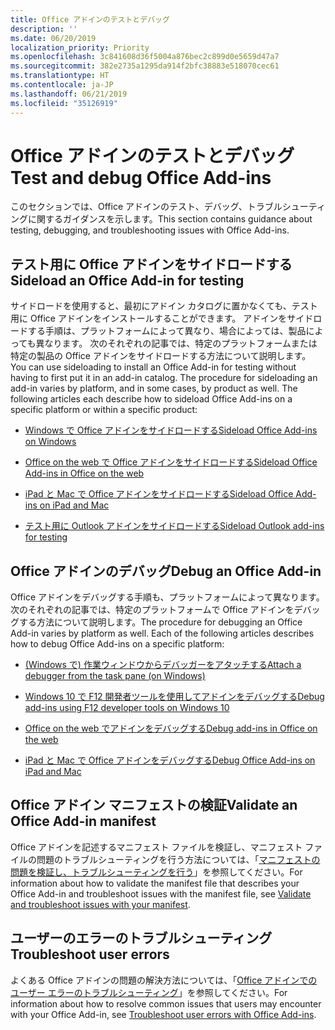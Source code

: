 ```yaml
---
title: Office アドインのテストとデバッグ
description: ''
ms.date: 06/20/2019
localization_priority: Priority
ms.openlocfilehash: 3c841608d36f5004a876bec2c899d0e5659d47a7
ms.sourcegitcommit: 382e2735a1295da914f2bfc38883e518070cec61
ms.translationtype: HT
ms.contentlocale: ja-JP
ms.lasthandoff: 06/21/2019
ms.locfileid: "35126919"
---
```

# <a name="test-and-debug-office-add-ins"></a><span data-ttu-id="a2d9c-102">Office アドインのテストとデバッグ</span><span class="sxs-lookup"><span data-stu-id="a2d9c-102">Test and debug Office Add-ins</span></span>

<span data-ttu-id="a2d9c-103">このセクションでは、Office アドインのテスト、デバッグ、トラブルシューティングに関するガイダンスを示します。</span><span class="sxs-lookup"><span data-stu-id="a2d9c-103">This section contains guidance about testing, debugging, and troubleshooting issues with Office Add-ins.</span></span>

## <a name="sideload-an-office-add-in-for-testing"></a><span data-ttu-id="a2d9c-104">テスト用に Office アドインをサイドロードする</span><span class="sxs-lookup"><span data-stu-id="a2d9c-104">Sideload an Office Add-in for testing</span></span>

<span data-ttu-id="a2d9c-p101">サイドロードを使用すると、最初にアドイン カタログに置かなくても、テスト用に Office アドインをインストールすることができます。 アドインをサイドロードする手順は、プラットフォームによって異なり、場合によっては、製品によっても異なります。 次のそれぞれの記事では、特定のプラットフォームまたは特定の製品の Office アドインをサイドロードする方法について説明します。</span><span class="sxs-lookup"><span data-stu-id="a2d9c-p101">You can use sideloading to install an Office Add-in for testing without having to first put it in an add-in catalog. The procedure for sideloading an add-in varies by platform, and in some cases, by product as well. The following articles each describe how to sideload Office Add-ins on a specific platform or within a specific product:</span></span>

- [<span data-ttu-id="a2d9c-108">Windows で Office アドインをサイドロードする</span><span class="sxs-lookup"><span data-stu-id="a2d9c-108">Sideload Office Add-ins on Windows</span></span>](create-a-network-shared-folder-catalog-for-task-pane-and-content-add-ins.md)

- [<span data-ttu-id="a2d9c-109">Office on the web で Office アドインをサイドロードする</span><span class="sxs-lookup"><span data-stu-id="a2d9c-109">Sideload Office Add-ins in Office on the web</span></span>](sideload-office-add-ins-for-testing.md)

- [<span data-ttu-id="a2d9c-110">iPad と Mac で Office アドインをサイドロードする</span><span class="sxs-lookup"><span data-stu-id="a2d9c-110">Sideload Office Add-ins on iPad and Mac</span></span>](sideload-an-office-add-in-on-ipad-and-mac.md)

- [<span data-ttu-id="a2d9c-111">テスト用に Outlook アドインをサイドロードする</span><span class="sxs-lookup"><span data-stu-id="a2d9c-111">Sideload Outlook add-ins for testing</span></span>](/outlook/add-ins/sideload-outlook-add-ins-for-testing)

## <a name="debug-an-office-add-in"></a><span data-ttu-id="a2d9c-112">Office アドインのデバッグ</span><span class="sxs-lookup"><span data-stu-id="a2d9c-112">Debug an Office Add-in</span></span>

<span data-ttu-id="a2d9c-p102">Office アドインをデバッグする手順も、プラットフォームによって異なります。 次のそれぞれの記事では、特定のプラットフォームで Office アドインをデバッグする方法について説明します。</span><span class="sxs-lookup"><span data-stu-id="a2d9c-p102">The procedure for debugging an Office Add-in varies by platform as well. Each of the following articles describes how to debug Office Add-ins on a specific platform:</span></span>

- [<span data-ttu-id="a2d9c-115">(Windows で) 作業ウィンドウからデバッガーをアタッチする</span><span class="sxs-lookup"><span data-stu-id="a2d9c-115">Attach a debugger from the task pane (on Windows)</span></span>](attach-debugger-from-task-pane.md)

- [<span data-ttu-id="a2d9c-116">Windows 10 で F12 開発者ツールを使用してアドインをデバッグする</span><span class="sxs-lookup"><span data-stu-id="a2d9c-116">Debug add-ins using F12 developer tools on Windows 10</span></span>](debug-add-ins-using-f12-developer-tools-on-windows-10.md)

- [<span data-ttu-id="a2d9c-117">Office on the web でアドインをデバッグする</span><span class="sxs-lookup"><span data-stu-id="a2d9c-117">Debug add-ins in Office on the web</span></span>](debug-add-ins-in-office-online.md)

- [<span data-ttu-id="a2d9c-118">iPad と Mac で Office アドインをデバッグする</span><span class="sxs-lookup"><span data-stu-id="a2d9c-118">Debug Office Add-ins on iPad and Mac</span></span>](debug-office-add-ins-on-ipad-and-mac.md)

## <a name="validate-an-office-add-in-manifest"></a><span data-ttu-id="a2d9c-119">Office アドイン マニフェストの検証</span><span class="sxs-lookup"><span data-stu-id="a2d9c-119">Validate an Office Add-in manifest</span></span>

<span data-ttu-id="a2d9c-120">Office アドインを記述するマニフェスト ファイルを検証し、マニフェスト ファイルの問題のトラブルシューティングを行う方法については、「[マニフェストの問題を検証し、トラブルシューティングを行う](troubleshoot-manifest.md)」を参照してください。</span><span class="sxs-lookup"><span data-stu-id="a2d9c-120">For information about how to validate the manifest file that describes your Office Add-in and troubleshoot issues with the manifest file, see [Validate and troubleshoot issues with your manifest](troubleshoot-manifest.md).</span></span>

## <a name="troubleshoot-user-errors"></a><span data-ttu-id="a2d9c-121">ユーザーのエラーのトラブルシューティング</span><span class="sxs-lookup"><span data-stu-id="a2d9c-121">Troubleshoot user errors</span></span>

<span data-ttu-id="a2d9c-122">よくある Office アドインの問題の解決方法については、「[Office アドインでのユーザー エラーのトラブルシューティング](testing-and-troubleshooting.md)」を参照してください。</span><span class="sxs-lookup"><span data-stu-id="a2d9c-122">For information about how to resolve common issues that users may encounter with your Office Add-in, see [Troubleshoot user errors with Office Add-ins](testing-and-troubleshooting.md).</span></span>
